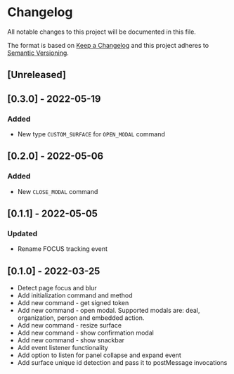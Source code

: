 # Changelog
All notable changes to this project will be documented in this file.

The format is based on [Keep a Changelog](http://keepachangelog.com/en/1.0.0/)
and this project adheres to [Semantic Versioning](http://semver.org/spec/v2.0.0.html).

## [Unreleased]

## [0.3.0] - 2022-05-19

### Added
- New type `CUSTOM_SURFACE` for `OPEN_MODAL` command

## [0.2.0] - 2022-05-06

### Added
- New `CLOSE_MODAL` command

## [0.1.1] - 2022-05-05

### Updated
- Rename FOCUS tracking event

## [0.1.0] - 2022-03-25

- Detect page focus and blur
- Add initialization command and method
- Add new command - get signed token
- Add new command - open modal. Supported modals are: deal, organization, person and embedded action.
- Add new command - resize surface
- Add new command - show confirmation modal
- Add new command - show snackbar
- Add event listener functionality
- Add option to listen for panel collapse and expand event
- Add surface unique id detection and pass it to postMessage invocations

